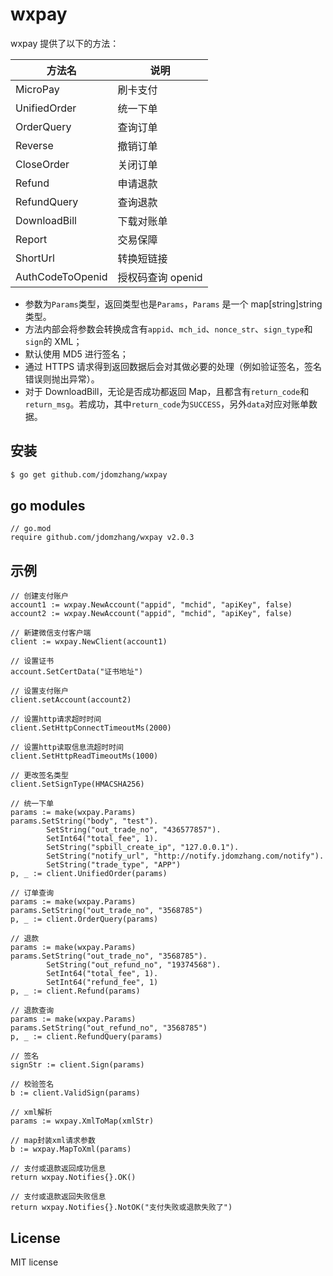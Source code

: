 # wxpay

wxpay 提供了以下的方法：

| 方法名           | 说明              |
| ---------------- | ----------------- |
| MicroPay         | 刷卡支付          |
| UnifiedOrder     | 统一下单          |
| OrderQuery       | 查询订单          |
| Reverse          | 撤销订单          |
| CloseOrder       | 关闭订单          |
| Refund           | 申请退款          |
| RefundQuery      | 查询退款          |
| DownloadBill     | 下载对账单        |
| Report           | 交易保障          |
| ShortUrl         | 转换短链接        |
| AuthCodeToOpenid | 授权码查询 openid |

- 参数为`Params`类型，返回类型也是`Params`，`Params` 是一个 map[string]string 类型。
- 方法内部会将参数会转换成含有`appid`、`mch_id`、`nonce_str`、`sign_type`和`sign`的 XML；
- 默认使用 MD5 进行签名；
- 通过 HTTPS 请求得到返回数据后会对其做必要的处理（例如验证签名，签名错误则抛出异常）。
- 对于 DownloadBill，无论是否成功都返回 Map，且都含有`return_code`和`return_msg`。若成功，其中`return_code`为`SUCCESS`，另外`data`对应对账单数据。

## 安装

```bash
$ go get github.com/jdomzhang/wxpay

```

## go modules

```cgo
// go.mod
require github.com/jdomzhang/wxpay v2.0.3

```

## 示例

```cgo
// 创建支付账户
account1 := wxpay.NewAccount("appid", "mchid", "apiKey", false)
account2 := wxpay.NewAccount("appid", "mchid", "apiKey", false)

// 新建微信支付客户端
client := wxpay.NewClient(account1)

// 设置证书
account.SetCertData("证书地址")

// 设置支付账户
client.setAccount(account2)

// 设置http请求超时时间
client.SetHttpConnectTimeoutMs(2000)

// 设置http读取信息流超时时间
client.SetHttpReadTimeoutMs(1000)

// 更改签名类型
client.SetSignType(HMACSHA256)

```

```cgo
// 统一下单
params := make(wxpay.Params)
params.SetString("body", "test").
		SetString("out_trade_no", "436577857").
		SetInt64("total_fee", 1).
		SetString("spbill_create_ip", "127.0.0.1").
		SetString("notify_url", "http://notify.jdomzhang.com/notify").
		SetString("trade_type", "APP")
p, _ := client.UnifiedOrder(params)

// 订单查询
params := make(wxpay.Params)
params.SetString("out_trade_no", "3568785")
p, _ := client.OrderQuery(params)

// 退款
params := make(wxpay.Params)
params.SetString("out_trade_no", "3568785").
		SetString("out_refund_no", "19374568").
		SetInt64("total_fee", 1).
		SetInt64("refund_fee", 1)
p, _ := client.Refund(params)

// 退款查询
params := make(wxpay.Params)
params.SetString("out_refund_no", "3568785")
p, _ := client.RefundQuery(params)

```

```cgo
// 签名
signStr := client.Sign(params)

// 校验签名
b := client.ValidSign(params)

```

```cgo
// xml解析
params := wxpay.XmlToMap(xmlStr)

// map封装xml请求参数
b := wxpay.MapToXml(params)

```

```cgo
// 支付或退款返回成功信息
return wxpay.Notifies{}.OK()

// 支付或退款返回失败信息
return wxpay.Notifies{}.NotOK("支付失败或退款失败了")

```

## License

MIT license
